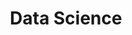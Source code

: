 ---
title: "Data Science"
description: "This is an example category"
slug: "Data Science"
image: "https://cdn.jsdelivr.net/gh/jmwyf/pichosting@master/blackbox.jpg"
---